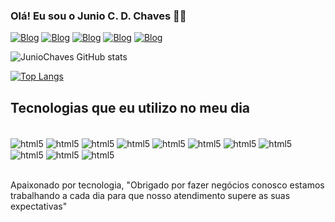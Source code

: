 
### Olá! Eu sou o Junio C. D. Chaves 🙋‍♂️

[![Blog](https://img.shields.io/website?label=Facillity.com&styler=for-the-badge&url=https://facillity.com.br)](https://facillity.com.br)
[![Blog](https://img.shields.io/badge/LinkedIn-0077B5?style=for-the-badge&logo=linkedin&logoColor=white)](https://www.linkedin.com/in/junio-cesar-devitto-chaves-315a4866/)
[![Blog](https://img.shields.io/badge/Facebook-1877F2?style=for-the-badge&logo=facebook&logoColor=white)](https://www.facebook.com/facillity.com.br)
[![Blog](https://img.shields.io/badge/Instagram-E4405F?style=for-the-badge&logo=instagram&logoColor=white)](https://www.instagram.com/facillityinformatica/)
[![Blog](https://img.shields.io/badge/YouTube-FF0000?style=for-the-badge&logo=youtube&logoColor=white)](https://www.youtube.com/channel/UCeJbUiARkSO7h_cjSG3hDfQ)

![JunioChaves GitHub stats](https://github-readme-stats.vercel.app/api?username=juniochaves&show_icons=true&theme=dracula)

[![Top Langs](https://github-readme-stats.vercel.app/api/top-langs/?username=anuraghazra)](https://github.com/anuraghazra/github-readme-stats)

## Tecnologias que eu utilizo no meu dia 
<div style="display: inline_block"><br/>
<img align="center" alt="html5" src="https://img.shields.io/badge/HTML5-E34F26?style=for-the-badge&logo=html5&logoColor=white"/>
<style="display: inline_block">
<img align="center" alt="html5" src="https://img.shields.io/badge/CSS3-1572B6?style=for-the-badge&logo=css3&logoColor=white"/>
<style="display: inline_block">
<img align="center" alt="html5" src="https://img.shields.io/badge/JavaScript-F7DF1E?style=for-the-badge&logo=javascript&logoColor=black"/>
<style="display: inline_block">
<img align="center" alt="html5" src="https://img.shields.io/badge/Node.js-43853D?style=for-the-badge&logo=node.js&logoColor=white"/>
<style="display: inline_block">
<img align="center" alt="html5" src="https://img.shields.io/badge/React-20232A?style=for-the-badge&logo=react&logoColor=61DAFB"/>
<styl"display: inline_block">
<img align="center" alt="html5" src="https://img.shields.io/badge/Python-14354C?style=for-the-badge&logo=python&logoColor=white"/>
<styl"display: inline_block">
<img align="center" alt="html5" src="https://img.shields.io/badge/Arch_Linux-1793D1?style=for-the-badge&logo=arch-linux&logoColor=white"/>
<styl"display: inline_block">
<img align="center" alt="html5" src="https://img.shields.io/badge/Windows-0078D6?style=for-the-badge&logo=windows&logoColor=white"/>
<styl"display: inline_block">
<img align="center" alt="html5" src="https://img.shields.io/badge/Amazon_AWS-FF9900?style=for-the-badge&logo=amazonaws&logoColor=white"/>
<styl"display: inline_block">
<img align="center" alt="html5" src="https://img.shields.io/badge/Wordpress-21759B?style=for-the-badge&logo=wordpress&logoColor=white"/>
<style="display: inline_block">
<img align="center" alt="html5" src="https://img.shields.io/badge/Adobe%20Photoshop-31A8FF?style=for-the-badge&logo=Adobe%20Photoshop&logoColor=black"/>
</div><br/>

Apaixonado por tecnologia, "Obrigado por fazer negócios conosco estamos trabalhando a cada dia para que nosso atendimento supere as suas expectativas"

